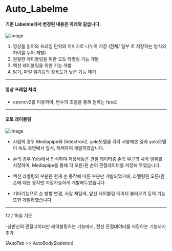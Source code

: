 # Auto_Labelme

#### 기존 Labelme에서 변경된 내용은 아래와 같습니다. 
![image](https://github.com/jhyun-lee/Auto_Labelme/assets/100923108/312700ce-64b2-4fa9-bd04-6919b0ca4589)  

1. 영상을 읽어와 프레임 단위의 이미지로 나누어 저장 (전체/ 일부 로 저장하는 방식의 차이를 두어 개발)
2. 원활한 레이블링을 위한 오토 라벨링 기능 개발
3. 액션 레이블링을 위한 기능 개발
4. 밝기, 파일 읽기등의 활용도가 낮은 기능 제거  

***
#### 영상 프레임 처리
- opencv2를 이용하여, 변수의 조절을 통해 원하는 fps로 


***
#### 오토 레이블링
![image](https://github.com/jhyun-lee/Auto_Labelme/assets/100923108/eef9f906-e9b8-4403-9337-3ef11455acf0)  



- 사람의 경우 Mediapipe와 Detectron2, yolo모델을 각각 사용해본 결과 yolo모델이 속도 측면에서 앞서, 채택하여 개발하였습니다.  



- 손의 경우 Yolo에서 인식하여 저장해놓은 관절 데이터중 손목 부근의 사각 범위를 지정하여, Mediapipe를 통해 각 오른/왼 손의 관절데이터를 저장해 두었습니다. 

- 액션 라벨링의 부분은 현재 손 동작에 따른 부분만 개발되었기에, 라벨링된 오른/왼 손에 대한 동작만 저장가능하게 개발해두었습니다.  

- 기타기능으로 손 방향 변경, 사람 재탐색, 앞선 레이블링 데이터 불러오기 등의 기능 또한 개발하였습니다.  

****

12 / 15일 기준 

-상반신의 관절데이터만 레이블링하는 기능에서, 전신 관절데이터를 저장하는 기능까지 추가

(AutoTab >> AutoBodySkeleton)
